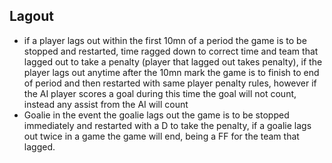 ## Lagout
- if a player lags out within the first 10mn of a period the game is to be stopped and restarted, time ragged down to correct time and team that lagged out to take a penalty (player that lagged out takes penalty), if the player lags out anytime after the 10mn mark the game is to finish to end of period and then restarted with same player penalty rules, however if the AI player scores a goal during this time the goal will not count, instead any assist from the AI will count
- Goalie in the event the goalie lags out the game is to be stopped immediately and restarted with a D to take the penalty, if a goalie lags out twice in a game the game will end, being a FF for the team that lagged.
